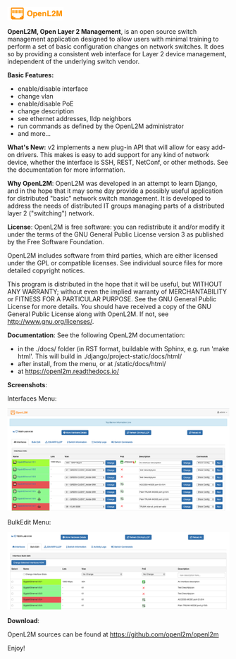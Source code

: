 ![OpenL2M](docs/_static/openl2m_logo.png "OpenL2M logo")

__OpenL2M, Open Layer 2 Management__, is an open source switch management
application designed to allow users with minimal training to perform a set of basic
configuration changes on network switches. It does so by providing a consistent web interface
for Layer 2 device management, independent of the underlying switch vendor.  

__Basic Features:__
* enable/disable interface
* change vlan
* enable/disable PoE
* change description
* see ethernet addresses, lldp neighbors
* run commands as defined by the OpenL2M administrator
* and more...

__What's New:__
v2 implements a new plug-in API that will allow for easy add-on drivers.
This makes is easy to add support for any kind of network device,
whether the interface is SSH, REST, NetConf, or other methods.
See the documentation for more information.

__Why OpenL2M__: OpenL2M was developed in an attempt to learn
Django, and in the hope that it may some day provide a possibly useful
application for distributed "basic" network switch management.
It is developed to address the needs of distributed IT groups managing parts
of a distributed layer 2 ("switching") network.

__License__: OpenL2M is free software: you can redistribute it and/or modify it
under the terms of the GNU General Public License version 3 as published by
the Free Software Foundation.

OpenL2M includes software from third parties, which are either licensed under
the GPL or compatible licenses.
See individual source files for more detailed copyright notices.

This program is distributed in the hope that it will be useful, but WITHOUT
ANY WARRANTY; without even the implied warranty of MERCHANTABILITY or
FITNESS FOR A PARTICULAR PURPOSE. See the GNU General Public License for
more details.  You should have received a copy of the GNU General Public
License along with OpenL2M. If not, see <http://www.gnu.org/licenses/>.

__Documentation__: See the following OpenL2M documentation:

* in the ./docs/ folder (in RST format, buildable with Sphinx, e.g. run 'make html'.
  This will build in ./django/project-static/docs/html/
* after install, from the menu, or at <your-website-url>/static/docs/html/
* at https://openl2m.readthedocs.io/

__Screenshots__:

Interfaces Menu:

![InterfaceMenu](docs/_static/screenshot-1.png "Interface Menu")

BulkEdit Menu:

![BulkEditMenu](docs/_static/screenshot-2.png "BulkEdit Menu")


__Download__:

OpenL2M sources can be found at
<https://github.com/openl2m/openl2m>

Enjoy!
